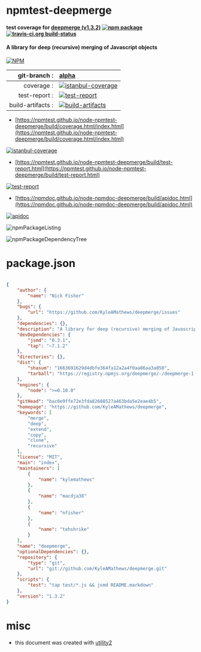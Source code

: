 # npmtest-deepmerge

#### test coverage for  [deepmerge (v1.3.2)](https://github.com/KyleAMathews/deepmerge)  [![npm package](https://img.shields.io/npm/v/npmtest-deepmerge.svg?style=flat-square)](https://www.npmjs.org/package/npmtest-deepmerge) [![travis-ci.org build-status](https://api.travis-ci.org/npmtest/node-npmtest-deepmerge.svg)](https://travis-ci.org/npmtest/node-npmtest-deepmerge)

#### A library for deep (recursive) merging of Javascript objects

[![NPM](https://nodei.co/npm/deepmerge.png?downloads=true&downloadRank=true&stars=true)](https://www.npmjs.com/package/deepmerge)

| git-branch : | [alpha](https://github.com/npmtest/node-npmtest-deepmerge/tree/alpha)|
|--:|:--|
| coverage : | [![istanbul-coverage](https://npmtest.github.io/node-npmtest-deepmerge/build/coverage.badge.svg)](https://npmtest.github.io/node-npmtest-deepmerge/build/coverage.html/index.html)|
| test-report : | [![test-report](https://npmtest.github.io/node-npmtest-deepmerge/build/test-report.badge.svg)](https://npmtest.github.io/node-npmtest-deepmerge/build/test-report.html)|
| build-artifacts : | [![build-artifacts](https://npmtest.github.io/node-npmtest-deepmerge/glyphicons_144_folder_open.png)](https://github.com/npmtest/node-npmtest-deepmerge/tree/gh-pages/build)|

- [https://npmtest.github.io/node-npmtest-deepmerge/build/coverage.html/index.html](https://npmtest.github.io/node-npmtest-deepmerge/build/coverage.html/index.html)

[![istanbul-coverage](https://npmtest.github.io/node-npmtest-deepmerge/build/screenCapture.buildCi.browser.%252Ftmp%252Fbuild%252Fcoverage.lib.html.png)](https://npmtest.github.io/node-npmtest-deepmerge/build/coverage.html/index.html)

- [https://npmtest.github.io/node-npmtest-deepmerge/build/test-report.html](https://npmtest.github.io/node-npmtest-deepmerge/build/test-report.html)

[![test-report](https://npmtest.github.io/node-npmtest-deepmerge/build/screenCapture.buildCi.browser.%252Ftmp%252Fbuild%252Ftest-report.html.png)](https://npmtest.github.io/node-npmtest-deepmerge/build/test-report.html)

- [https://npmdoc.github.io/node-npmdoc-deepmerge/build/apidoc.html](https://npmdoc.github.io/node-npmdoc-deepmerge/build/apidoc.html)

[![apidoc](https://npmdoc.github.io/node-npmdoc-deepmerge/build/screenCapture.buildCi.browser.%252Ftmp%252Fbuild%252Fapidoc.html.png)](https://npmdoc.github.io/node-npmdoc-deepmerge/build/apidoc.html)

![npmPackageListing](https://npmtest.github.io/node-npmtest-deepmerge/build/screenCapture.npmPackageListing.svg)

![npmPackageDependencyTree](https://npmtest.github.io/node-npmtest-deepmerge/build/screenCapture.npmPackageDependencyTree.svg)



# package.json

```json

{
    "author": {
        "name": "Nick Fisher"
    },
    "bugs": {
        "url": "https://github.com/KyleAMathews/deepmerge/issues"
    },
    "dependencies": {},
    "description": "A library for deep (recursive) merging of Javascript objects",
    "devDependencies": {
        "jsmd": "0.3.1",
        "tap": "~7.1.2"
    },
    "directories": {},
    "dist": {
        "shasum": "1663691629d4dbfe364fa12a2a4f0aa86aa3a050",
        "tarball": "https://registry.npmjs.org/deepmerge/-/deepmerge-1.3.2.tgz"
    },
    "engines": {
        "node": ">=0.10.0"
    },
    "gitHead": "bac0e9ffe72e3fda82608527a463bda5e2eae4b5",
    "homepage": "https://github.com/KyleAMathews/deepmerge",
    "keywords": [
        "merge",
        "deep",
        "extend",
        "copy",
        "clone",
        "recursive"
    ],
    "license": "MIT",
    "main": "index",
    "maintainers": [
        {
            "name": "kylemathews"
        },
        {
            "name": "macdja38"
        },
        {
            "name": "nfisher"
        },
        {
            "name": "tehshrike"
        }
    ],
    "name": "deepmerge",
    "optionalDependencies": {},
    "repository": {
        "type": "git",
        "url": "git://github.com/KyleAMathews/deepmerge.git"
    },
    "scripts": {
        "test": "tap test/*.js && jsmd README.markdown"
    },
    "version": "1.3.2"
}
```



# misc
- this document was created with [utility2](https://github.com/kaizhu256/node-utility2)

